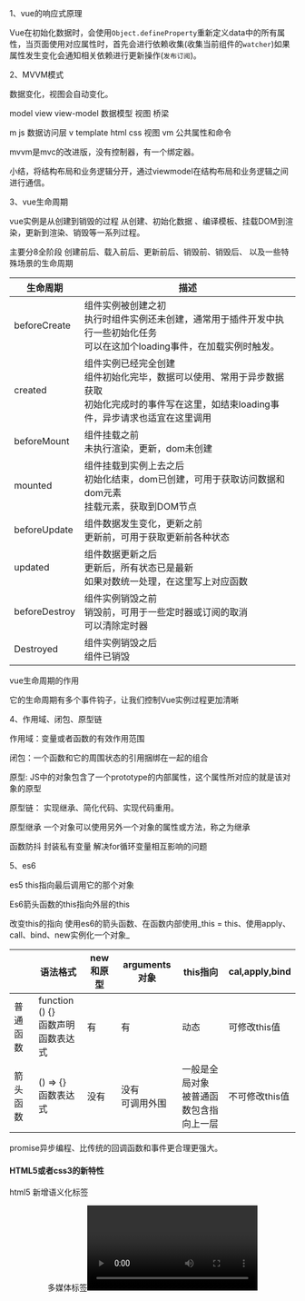 1、vue的响应式原理

Vue在初始化数据时，会使用`Object.defineProperty`重新定义data中的所有属性，当页面使用对应属性时，首先会进行依赖收集(收集当前组件的`watcher`)如果属性发生变化会通知相关依赖进行更新操作(`发布订阅`)。

2、MVVM模式

数据变化，视图会自动变化。

model		view	view-model
数据模型	视图		桥梁

m		js 数据访问层
v		template html css 视图
vm	公共属性和命令

mvvm是mvc的改进版，没有控制器，有一个绑定器。

小结，将结构布局和业务逻辑分开，通过viewmodel在结构布局和业务逻辑之间进行通信。

3、vue生命周期

vue实例是从创建到销毁的过程
从创建、初始化数据 、编译模板、挂载DOM到渲染，更新到渲染、销毁等一系列过程。

主要分8全阶段
创建前后、载入前后、更新前后、销毁前、销毁后、 以及一些特殊场景的生命周期

|生命周期|描述|
|---|---|
|beforeCreate|组件实例被创建之初<br />执行时组件实例还未创建，通常用于插件开发中执行一些初始化任务<br />可以在这加个loading事件，在加载实例时触发。|
|created|组件实例已经完全创建<br />组件初始化完毕，数据可以使用、常用于异步数据获取<br />初始化完成时的事件写在这里，如结束loading事件，异步请求也适宜在这里调用|
|beforeMount|组件挂载之前<br />未执行渲染，更新，dom未创建|
|mounted|组件挂载到实例上去之后<br />初始化结束，dom已创建，可用于获取访问数据和dom元素<br />挂载元素，获取到DOM节点|
|beforeUpdate|组件数据发生变化，更新之前<br />更新前，可用于获取更新前各种状态|
|updated|组件数据更新之后<br />更新后，所有状态已是最新<br />如果对数统一处理，在这里写上对应函数|
|beforeDestroy|组件实例销毁之前<br />销毁前，可用于一些定时器或订阅的取消<br />可以清除定时器|
|Destroyed|组件实例销毁之后<br />组件已销毁|

vue生命周期的作用

它的生命周期有多个事件钩子，让我们控制Vue实例过程更加清晰

4、作用域、闭包、原型链

作用域：变量或者函数的有效作用范围

闭包：一个函数和它的周围状态的引用捆绑在一起的组合

原型:	JS中的对象包含了一个prototype的内部属性，这个属性所对应的就是该对象的原型

原型链：
实现继承、简化代码、实现代码重用。

原型继承
一个对象可以使用另外一个对象的属性或方法，称之为继承

函数防抖
封装私有变量
解决for循环变量相互影响的问题

5、es6

es5 this指向最后调用它的那个对象

Es6箭头函数的this指向外层的this

改变this的指向
使用es6的箭头函数、在函数内部使用_this = this、使用apply、call、bind、new实例化一个对象_

||语法格式|new和原型|arguments对象|this指向|cal,apply,bind|
|---|---|---|---|---|---|
|普通函数|function () {}<br />函数声明<br />函数表达式|有|有|动态|可修改this值|
|箭头函数|() => {}<br />函数表达式|没有|没有<br />可调用外围|一般是全局对象<br />被普通函数包含指向上一层|不可修改this值|



promise异步编程、比传统的回调函数和事件更合理更强大。



#### HTML5或者css3的新特性

html5 新增语义化标签<header><nav><article><aside><section><footer>
多媒体标签<video><audio>

#### css3
新增选择器，属性选择器、伪类选择器
计算calc()、动画过渡

#### flex

rem em px

#### 块元素有哪些













## New操作符做了什么事情

1、首先创建了一个新对象

````
var fn = new Fn()
````

2、设置原型，将对象的原型设置为函数的prototype对象

````
fn.prototype = Fn.prototype
````

3、函数的this指向这个对象，执行构造函数的代码（为这个新对象添加属性）

````
fn.this = Fn.this
````

4、判断函数的返回值类型，如果是值类型，返回创建的对象，如果是引用类型，就返回这个引用类型的对象（构造函数里面不需要return）







## 原型与原型链

**1、原型是什么**

一个对象，我们也称为prototype为**原型对象**

**原型的作用是什么**

**共享方法**



**2、原型链**

（1）当一个对象查找属性和方法时会从自身查找，如果查找不到则会通过`__proto__`指向被实例化的构造函数的prototype

（2）隐式原型也是一个对象，是指向我们构造函数的原型

（3）除了最顶层的Object对象没有`__proto__`，其它所有的对象都有`__proto__`，这是隐式原型

（4）隐式原型`__proto__`的作用是让对象通过它来一直往上查找属性或方法，直到找到最顶层的Object的`__proto__`属性，它的值是null，这个查找的过程就是原型链

## 函数进阶
#### 函数的多种定义和调用方式

**定义方式：3种**
（1）函数声明方式function关键字（命名函数）
（2）匿名表达式（匿名函数）
（3）利用new Function('参数1', '参数2', '函数体')

**调用方式：6种**
（1）普通函数
（2）对象的方法
（3）构造函数
（4）绑定事件函数
（5）定时器函数
（6）立即执行函数

#### 改变函数内部this的指向

Js提供了三种方法	call()	apply()	bind()

#### 严格模式的特点

#### 函数作为参数和返回值传递

#### 闭包的作用

闭包（closure）指有权访问另一个函数作用域中变量的函数。

> 闭包是一个函数：是一个作用域可以访问另一个函数内部的局部变量 

**闭包的作用：延伸变量的作用范围**

#### 递归的两个条件



#### 深拷贝和浅拷贝的区别

（1）浅拷贝只是拷贝一层，更深层次对象级别的只拷贝引用（地址）。
（2）深拷贝拷贝多层，每一级别的数据都会拷贝。

#### let，const，var的区别

|     var      |      let       |     const      |
| :----------: | :------------: | :------------: |
|  声明的变量  |   声明的变量   |   声明的常量   |
| 函数级作用域 |   块级作用域   |   块级作用域   |
|   变量提升   | 不存在变量提升 | 不存在变量提升 |
|   值可更改   |    值可更改    |   值不可更改   |
#### 防止白屏的方法
（1）加loading
（2）骨架屏

**骨架屏原理**
- 在页面元素后面增加一个骨架div，当页面加载完成后就隐藏这个div
- 在页面元素结构中先嵌入骨架div，当页面加载完成后就替换这个div
- 通过伪元素实现骨架样式，通过操作样式实现骨架和页面的动态切换

**vue项目中的骨架屏**

- 需要一个组件，做占位使用。这个占位组件有个专业术语：骨架屏组件。
  - 暴露一些属性：高，宽，背景，是否有闪动画。
- 这是一个公用组件，需要全局注册，将来这样的组件建议再vue插件中定义。
- 使用组件完成需要骨架效果。

#### vue全家桶介绍
vue全家桶是基于vue开发必备的也是必学的东西，概括起来就是：
1.vue-cli项目构建工具
2.vue-router路由管理
3.vuex状态管理全局变量
4.axios，http请求工具。
5.UI框架element，iview，vant

---
1.vue-cli
vue-cli就是快速创建搭建一个vue项目的脚手架工具。

2.vue-router
vue-router 是 Vue.js 官方的路由管理器。用于页面之间的跳转，路由路径需要我们自己配置。

3.vuex
Vuex 是一个专为 Vue.js 应用程序开发的状态管理模式。它采用集中式存储管理应用的所有组件的状态，并以相应的规则保证状态以一种可预测的方式发生变化。

4.axios
axios 是一个基于 promise 的 HTTP 库，可以用在浏览器和 node.js 中

5.UI框架（element，iview，vant）按需引入；
iview是一套基于 Vue.js 的开源 UI 组件库



### vue 组件之间的常见的几种传值方式
1、父传子 (自定义属性--props)
2、子传父 (自定义事件--this.$emit)
3、兄弟之间传值 (eventBus)
4、通过 Vuex 数据共享
5、通过 v-model 传递数据
6、通过 ref/refs 传数据
